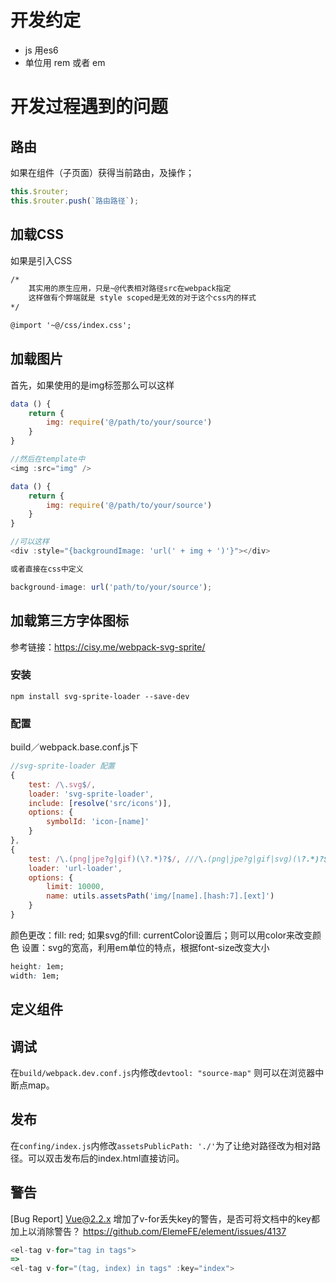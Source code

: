 # 开发约定

- js 用es6
- 单位用 rem 或者 em

# 开发过程遇到的问题

## 路由
如果在组件（子页面）获得当前路由，及操作；

``` javascript
this.$router;
this.$router.push(`路由路径`);
```

## 加载CSS
如果是引入CSS
``` html
/*
    其实用的原生应用，只是~@代表相对路径src在webpack指定
    这样做有个弊端就是 style scoped是无效的对于这个css内的样式
*/

@import '~@/css/index.css';

```

## 加载图片
首先，如果使用的是img标签那么可以这样

``` javascript
data () {
    return {
        img: require('@/path/to/your/source')
    }
}

//然后在template中
<img :src="img" />

data () {
    return {
        img: require('@/path/to/your/source')
    }
}

//可以这样
<div :style="{backgroundImage: 'url(' + img + ')'}"></div>

或者直接在css中定义

background-image: url('path/to/your/source');
```

## 加载第三方字体图标
参考链接：https://cisy.me/webpack-svg-sprite/
###  安装 
``` git
npm install svg-sprite-loader --save-dev
```
### 配置
build／webpack.base.conf.js下
``` javascript
//svg-sprite-loader 配置
{
    test: /\.svg$/,
    loader: 'svg-sprite-loader',
    include: [resolve('src/icons')],
    options: {
        symbolId: 'icon-[name]'
    }
},
{
    test: /\.(png|jpe?g|gif)(\?.*)?$/, ///\.(png|jpe?g|gif|svg)(\?.*)?$/ 默认的加载方法取消
    loader: 'url-loader',
    options: {
        limit: 10000,
        name: utils.assetsPath('img/[name].[hash:7].[ext]')
    }
}
```
颜色更改：fill: red;
如果svg的fill: currentColor设置后；则可以用color来改变颜色
设置：svg的宽高，利用em单位的特点，根据font-size改变大小
``` css
height: 1em;
width: 1em;
```

## 定义组件

## 调试

在`build/webpack.dev.conf.js`内修改`devtool: "source-map"` 则可以在浏览器中断点map。

## 发布

在`confing/index.js`内修改`assetsPublicPath: './'`为了让绝对路径改为相对路径。可以双击发布后的index.html直接访问。

## 警告
[Bug Report] Vue@2.2.x 增加了v-for丢失key的警告，是否可将文档中的key都加上以消除警告？
https://github.com/ElemeFE/element/issues/4137

``` javascript
<el-tag v-for="tag in tags">
=>
<el-tag v-for="(tag, index) in tags" :key="index">
```